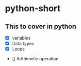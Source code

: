 # python-short
## This to cover in python
- [x] variables
- [x] Data types
- [x] Loops
- [] Arithimetic operation


